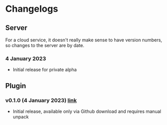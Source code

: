 # Changelogs


## Server 

For a cloud service, it doesn't really make sense to have version numbers, so changes to the server are by date.

### 4 January 2023

- Initial release for private alpha


## Plugin

### v0.1.0 (4 January 2023) [link](https://github.com/hankhank10/loglink-plugin/releases/tag/v0.1.0)

- Initial release, available only via Github download and requires manual unpack